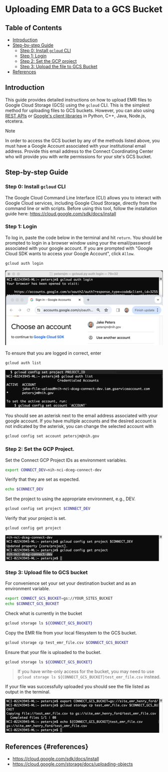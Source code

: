 # Uploading EMR Data to a GCS Bucket

## Table of Contents

-   [Introduction](#introduction)
-   [Step-by-step Guide](#step-by-step-guide)
    -   [Step 0: Install `gcloud` CLI](#step-0)
    -   [Step 1: Login](#step-1)
    -   [Step 2: Set the GCP project](#step-2)
    -   [Step 3: Upload the file to GCS Bucket](#step-3)
-   [References](#references)

<a name="introduction"></a> 
## Introduction 

This guide provides detailed instructions on how to upload EMR files to Google Cloud Storage (GCS) using the `gcloud` CLI. This is the simplest method for uploading files to GCS buckets. However, you can also using [REST APIs](https://cloud.google.com/storage/docs/uploading-objects#rest-upload-objects) or [Google's client libraries](https://cloud.google.com/storage/docs/uploading-objects#storage-upload-object-client-libraries) in Python, C++, Java, Node.js, etcetera.


> [!NOTE]
> In order to access the GCS bucket by any of the methods listed above, you must have a Google Account associated with your institutional email address. Provide this email address to the Connect Coordinating Center who will provide you with write permissions for your site's GCS bucket.

<a name="step-by-step-guide"></a> 
## Step-by-step Guide 


<a name="step-0"></a>
### Step 0: Install `gcloud` CLI 

The Google Cloud Command Line Interface (CLI) allows you to interact with Google Cloud services, including Google Cloud Storage, directly from the command line or with scripts. Before using this tool, follow the installation guide here: <https://cloud.google.com/sdk/docs/install>

<a name="step-1"></a>
### Step 1: Login 

To log in, paste the code below in the terminal and hit `return`. You should be prompted to login in a browser window using your the email/password associated with your google account. If you are prompted with "Google Cloud SDK wants to access your Google Account", click `Allow`.

``` bash
gcloud auth login
```

![](images/gcs-upload-tutorial/login.png)

To ensure that you are logged in correct, enter

``` bash
gcloud auth list
```

![](images/gcs-upload-tutorial/gcloud-auth-list.png)

You should see an asterisk next to the email address associated with your google account. If you have multiple accounts and the desired account is not indicated by the asterisk, you can change the selected account with

``` bash
gcloud config set account petersjm@nih.gov
```

<a name="step-2"></a>
### Step 2: Set the GCP Project. 

Set the Connect GCP Project IDs as environment variables.

``` bash
export CONNECT_DEV=nih-nci-dceg-connect-dev
```

Verify that they are set as expected.

``` bash
echo $CONNECT_DEV
```

Set the project to using the appropriate environment, e.g., DEV.

``` bash
gcloud config set project $CONNECT_DEV
```

Verify that your project is set.

``` bash         
gcloud config get project
```

![](images/gcs-upload-tutorial/gcloud-config-get-project.png)

<a name="step-3"></a>
### Step 3: Upload file to GCS bucket 

For convenience set your set your destination bucket and as an environment variable.

``` bash
export CONNECT_GCS_BUCKET=gs://YOUR_SITES_BUCKET
echo $CONNECT_GCS_BUCKET
```

Check what is currently in the bucket

``` bash
gcloud storage ls ${CONNECT_GCS_BUCKET}
```

Copy the EMR file from your local filesystem to the GCS bucket.

``` bash
gcloud storage cp test_emr_file.csv $CONNECT_GCS_BUCKET
```

Ensure that your file is uploaded to the bucket.

``` bash
gcloud storage ls ${CONNECT_GCS_BUCKET}
```


> If you have write-only access for the bucket, you may need to use <br>
> ```gcloud storage ls ${CONNECT_GCS_BUCKET}test_emr_file.csv``` 
> instead. 


If your file was successfully uploaded you should see the file listed as output in the terminal.

![](images/gcs-upload-tutorial/gcloud-storage-cp.png)


## References <a name="references"></a> {#references}
-   <https://cloud.google.com/sdk/docs/install>
-   <https://cloud.google.com/storage/docs/uploading-objects>
